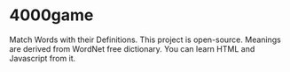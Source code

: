 # 4000game
Match Words with their Definitions. This project is open-source. Meanings are derived from WordNet free dictionary. You can learn HTML and Javascript from it.
